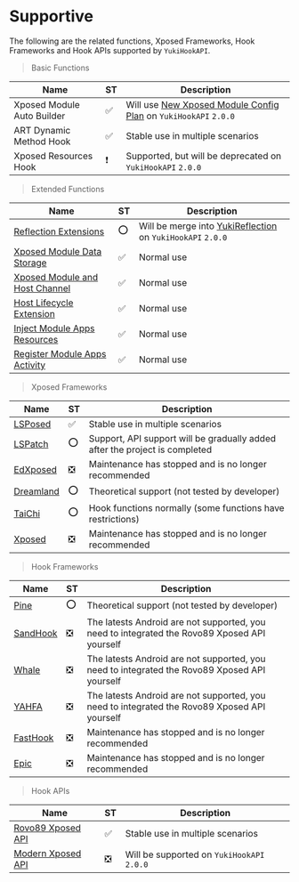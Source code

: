 # Supportive

The following are the related functions, Xposed Frameworks, Hook Frameworks and Hook APIs supported by `YukiHookAPI`.

> Basic Functions

| Name                       | ST  | Description                                                                                                        |
| -------------------------- | --- | ------------------------------------------------------------------------------------------------------------------ |
| Xposed Module Auto Builder | ✅   | Will use [New Xposed Module Config Plan](https://github.com/fankes/YukiHookAPI/issues/49) on `YukiHookAPI` `2.0.0` |
| ART Dynamic Method Hook    | ✅   | Stable use in multiple scenarios                                                                                   |
| Xposed Resources Hook      | ❗   | Supported, but will be deprecated on `YukiHookAPI` `2.0.0`                                                         |

> Extended Functions

| Name                                                                                               | ST  | Description                                                                                            |
| -------------------------------------------------------------------------------------------------- | --- | ------------------------------------------------------------------------------------------------------ |
| [Reflection Extensions](../api/special-features/reflection)                                        | ⭕   | Will be merge into [YukiReflection](https://github.com/fankes/YukiReflection) on `YukiHookAPI` `2.0.0` |
| [Xposed Module Data Storage](../api/special-features/xposed-storage)                               | ✅   | Normal use                                                                                             |
| [Xposed Module and Host Channel](../api/special-features/xposed-channel)                           | ✅   | Normal use                                                                                             |
| [Host Lifecycle Extension](../api/special-features/host-lifecycle)                                 | ✅   | Normal use                                                                                             |
| [Inject Module Apps Resources](../api/special-features/host-inject#inject-module-apps-resources)   | ✅   | Normal use                                                                                             |
| [Register Module Apps Activity](../api/special-features/host-inject#register-module-apps-activity) | ✅   | Normal use                                                                                             |

> Xposed Frameworks

| Name                                                 | ST  | Description                                                                 |
| ---------------------------------------------------- | --- | --------------------------------------------------------------------------- |
| [LSPosed](https://github.com/LSPosed/LSPosed)        | ✅   | Stable use in multiple scenarios                                            |
| [LSPatch](https://github.com/LSPosed/LSPatch)        | ⭕   | Support, API support will be gradually added after the project is completed |
| [EdXposed](https://github.com/ElderDrivers/EdXposed) | ❎   | Maintenance has stopped and is no longer recommended                        |
| [Dreamland](https://github.com/canyie/Dreamland)     | ⭕   | Theoretical support (not tested by developer)                               |
| [TaiChi](https://github.com/taichi-framework/TaiChi) | ⭕   | Hook functions normally (some functions have restrictions)                  |
| [Xposed](https://github.com/rovo89/Xposed)           | ❎   | Maintenance has stopped and is no longer recommended                        |

> Hook Frameworks

| Name                                                      | ST  | Description                                                                                  |
| --------------------------------------------------------- | --- | -------------------------------------------------------------------------------------------- |
| [Pine](https://github.com/canyie/pine)                    | ⭕   | Theoretical support (not tested by developer)                                                |
| [SandHook](https://github.com/asLody/SandHook)            | ❎   | The latests Android are not supported, you need to integrated the Rovo89 Xposed API yourself |
| [Whale](https://github.com/asLody/whale)                  | ❎   | The latests Android are not supported, you need to integrated the Rovo89 Xposed API yourself |
| [YAHFA](https://github.com/PAGalaxyLab/YAHFA)             | ❎   | The latests Android are not supported, you need to integrated the Rovo89 Xposed API yourself |
| [FastHook](https://github.com/turing-technician/FastHook) | ❎   | Maintenance has stopped and is no longer recommended                                         |
| [Epic](https://github.com/tiann/epic)                     | ❎   | Maintenance has stopped and is no longer recommended                                         |

> Hook APIs

| Name                                              | ST  | Description                                |
| ------------------------------------------------- | --- | ------------------------------------------ |
| [Rovo89 Xposed API](https://api.xposed.info/)     | ✅   | Stable use in multiple scenarios           |
| [Modern Xposed API](https://github.com/libxposed) | ❎   | Will be supported on `YukiHookAPI` `2.0.0` |